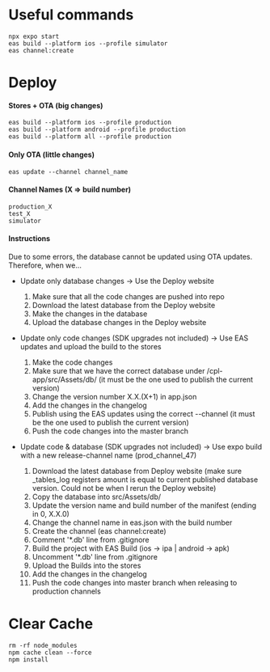 # Useful commands

    npx expo start
    eas build --platform ios --profile simulator
    eas channel:create

# Deploy

#### Stores + OTA (big changes)

    eas build --platform ios --profile production
    eas build --platform android --profile production
    eas build --platform all --profile production

#### Only OTA (little changes)

    eas update --channel channel_name

#### Channel Names (X => build number)

    production_X
    test_X
    simulator

#### Instructions

Due to some errors, the database cannot be updated using OTA updates.
Therefore, when we...

- Update only database changes -> Use the Deploy website
    1. Make sure that all the code changes are pushed into repo
    2. Download the latest database from the Deploy website
    3. Make the changes in the database
    4. Upload the database changes in the Deploy website

- Update only code changes (SDK upgrades not included) -> Use EAS updates and upload the build to the stores
    1. Make the code changes
    2. Make sure that we have the correct database under /cpl-app/src/Assets/db/ (it must be the one used to publish the
       current version)
    3. Change the version number X.X.(X+1) in app.json
    4. Add the changes in the changelog
    5. Publish using the EAS updates using the correct --channel (it must be the one used to publish the current
       version)
    6. Push the code changes into the master branch

- Update code & database (SDK upgrades not included) -> Use expo build with a new release-channel name (prod_channel_47)
    1. Download the latest database from Deploy website (make sure _tables_log registers amount is equal to current
       published database version. Could not be when I rerun the Deploy website)
    2. Copy the database into src/Assets/db/
    3. Update the version name and build number of the manifest (ending in 0, X.X.0)
    4. Change the channel name in eas.json with the build number
    5. Create the channel (eas channel:create)
    6. Comment '*.db' line from .gitignore
    7. Build the project with EAS Build (ios -> ipa | android -> apk)
    8. Uncomment '*.db' line from .gitignore
    9. Upload the Builds into the stores
    10. Add the changes in the changelog
    11. Push the code changes into master branch when releasing to production channels

# Clear Cache

    rm -rf node_modules
    npm cache clean --force
    npm install
